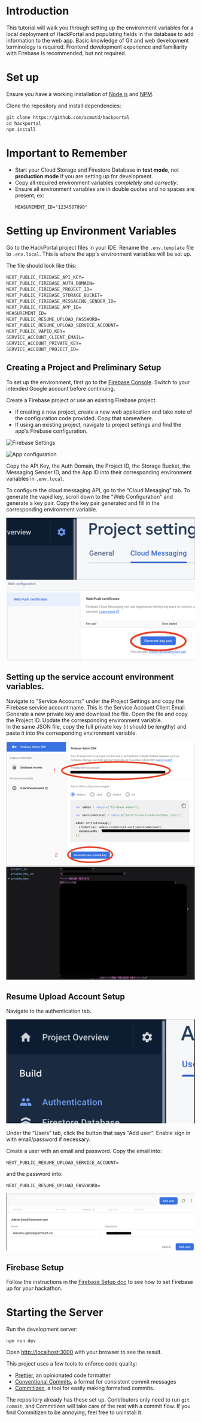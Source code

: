 # Introduction
This tutorial will walk you through setting up the environment variables for a local deployment of HackPortal and populating fields in the database to add information to the web app. Basic knowledge of Git and web development terminology is required. Frontend development experience and familiarity with Firebase is recommended, but not required.

# Set up

Ensure you have a working installation of [Node.js](https://nodejs.org/en/download/) and [NPM](https://docs.npmjs.com/downloading-and-installing-node-js-and-npm/).

Clone the repository and install dependencies:

```
git clone https://github.com/acmutd/hackportal
cd hackportal
npm install
```

# Important to Remember
- Start your Cloud Storage and Firestore Database in **test mode**, not **production mode** if you are setting up for development.  
- Copy all required environment variables _completely and correctly_.  
- Ensure all environment variables are in double quotes and no spaces are present, ex: 
  ```
  MEASUREMENT_ID="1234567890"
  ```


# Setting up Environment Variables

Go to the HackPortal project files in your IDE. Rename the `.env.template` file to
`.env.local`. This is where the app's environment variables will be set up.

The file should look like this:

```
NEXT_PUBLIC_FIREBASE_API_KEY=
NEXT_PUBLIC_FIREBASE_AUTH_DOMAIN=
NEXT_PUBLIC_FIREBASE_PROJECT_ID=
NEXT_PUBLIC_FIREBASE_STORAGE_BUCKET=
NEXT_PUBLIC_FIREBASE_MESSAGING_SENDER_ID=
NEXT_PUBLIC_FIREBASE_APP_ID=
MEASUREMENT_ID=
NEXT_PUBLIC_RESUME_UPLOAD_PASSWORD=
NEXT_PUBLIC_RESUME_UPLOAD_SERVICE_ACCOUNT=
NEXT_PUBLIC_VAPID_KEY=
SERVICE_ACCOUNT_CLIENT_EMAIL=
SERVICE_ACCOUNT_PRIVATE_KEY=
SERVICE_ACCOUNT_PROJECT_ID=

```

## Creating a Project and Preliminary Setup
To set up the environment, first go to the [Firebase Console](https://console.firebase.google.com).
Switch to your intended Google account before continuing.

Create a Firebase project or use an existing Firebase project.

- If creating a new project, create a new web application and take note of the
  configuration code provided. Copy that somewhere.
- If using an existing project, navigate to project settings and find the app's
  Firebase configuration.

![Firebase Settings](./images/set-up-1.png)

![App configuration](./images/set-up-2.png)


Copy the API Key, the Auth Domain, the Project ID, the Storage Bucket, the Messaging Sender ID, and the App ID into their corresponding environment variables in `.env.local`.

To configure the cloud messaging API, go to the “Cloud Mesaging” tab. To generate the vapid key, scroll down to the "Web Configuration" and generate a key pair. Copy the key pair generated and fill in the corresponding environment variable.

![Cloud Messaging](./images/set-up-3.png)
![Vapid key](./images/set-up-7.png)

## Setting up the service account environment variables.  
Navigate to "Service Accounts" under the Project Settings and copy the Firebase service account name. This is the Service Account Client Email.  
Generate a new private key and download the file. Open the file and copy the Project ID. Update the corresponding environment variable.  
In the same JSON file, copy the full private key (it should be lengthy) and paste it into the  corresponding environment variable.  

![Service account](./images/set-up-8.png)
![Service account details](./images/set-up-9.png)

## Resume Upload Account Setup

Navigate to the authentication tab.

![Auth tab](./images/set-up-5.png)

Under the “Users” tab, click the button that says “Add user”. Enable sign in with email/password if necessary. 

Create a user with an email and password. Copy the email into: 
```
NEXT_PUBLIC_RESUME_UPLOAD_SERVICE_ACCOUNT=
```
and the password into:
```
NEXT_PUBLIC_RESUME_UPLOAD_PASSWORD=
```

![Add user](./images/set-up-6.png)

## Firebase Setup
 Follow the instructions in the [Firebase Setup doc](./firebase-setup.md) to see how to set Firebase up for your hackathon.

# Starting the Server
Run the development server:

```
npm run dev
```

Open [http://localhost:3000](http://localhost:3000) with your browser to see
the result.

This project uses a few tools to enforce code quality:

- [Prettier](https://prettier.io), an opinionated code formatter
- [Conventional Commits](https://www.conventionalcommits.org/en/v1.0.0/), a
  format for consistent commit messages
- [Commitizen](https://github.com/commitizen/cz-cli), a tool for easily making
  formatted commits.

The repository already has these set up. Contributors only need to run
`git commit`, and Commitizen will take care of the rest with a commit flow. If you find Commitizen to be annoying, feel free to uninstall it.
